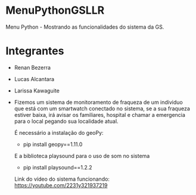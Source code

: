 # MenuPythonGSLLR
Menu Python - Mostrando as funcionalidades do sistema da GS.

# Integrantes

* Renan Bezerra
* Lucas Alcantara
* Larissa Kawaguite

* Fizemos um sistema de monitoramento de fraqueza de um individuo que está com um smartwatch conectado no sistema, se a sua fraqueza estiver baixa, irá avisar os familiares, hospital e chamar a emergencia para o local pegando sua localidade atual.

  É necessário a instalação do geoPy:

  * pip install geopy==1.11.0

  E a biblioteca playsound para o uso de som no sistema

  * pip install playsound==1.2.2

  Link do vídeo do sistema funcionando: https://youtube.com/2231y321937219
